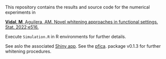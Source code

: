 This repository contains the results and source code for the numerical experiments in

[**Vidal, M**, Aguilera, AM. Novel whitening approaches in functional settings. Stat. 2022;e516.]( https://doi.org/10.1002/sta4.516)

Execute `Simulation.R` in R environments for further details.

See aslo the associated [Shiny app](https://mvidal.shinyapps.io/whitening/). See the [pfica](https://github.com/m-vidal/pfica). package v0.1.3 for further whitening procedures.
